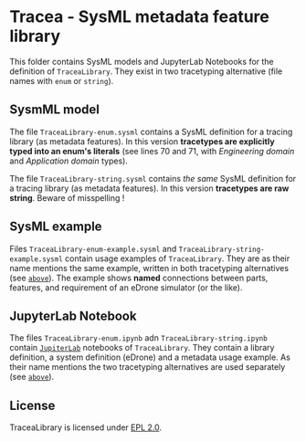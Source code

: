 # Tracea - SysML metadata feature library

This folder contains SysML models and JupyterLab Notebooks for the definition of `TraceaLibrary`.
They exist in two tracetyping alternative (file names with `enum` or `string`).

## SysmML model

The file `TraceaLibrary-enum.sysml` contains a SysML definition for a tracing library (as metadata features).
In this version **tracetypes are explicitly typed into an enum's literals** (see lines 70 and 71, with _Engineering domain_ and _Application domain_ types).

The file `TraceaLibrary-string.sysml` contains _the same_ SysML definition for a tracing library (as metadata features).
In this version **tracetypes are raw string**. Beware of misspelling !

## SysML example

Files  `TraceaLibrary-enum-example.sysml` and `TraceaLibrary-string-example.sysml` contain usage examples of `TraceaLibrary`. They are as their name mentions the same example, written in both tracetyping alternatives (see [`above`]('##sysml-model')).
The example shows **named** connections between parts, features, and requirement of an eDrone simulator (or the like).

## JupyterLab Notebook

The files  `TraceaLibrary-enum.ipynb` adn `TraceaLibrary-string.ipynb` contain [`JupiterLab`](https://www.sysmlv2lab.com/lab) notebooks of `TraceaLibrary`. They contain a library definition, a system definition (eDrone) and a metadata usage example. As their name mentions the two tracetyping alternatives are used separately (see [`above`]('##sysml-model')).

## License

TraceaLibrary is licensed under [EPL 2.0](https://www.eclipse.org/legal/epl-v20.html).
